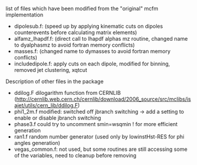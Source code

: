 list of files which have been modified from the "original" mcfm implementation
- dipolesub.f: (speed up by applying kinematic cuts on dipoles counterevents before calculating matrix elements)
- alfamz_lhapdf.f: (direct call to lhapdf alphas mz routine, changed name to dyalphasmz to avoid fortran memory conflicts)
- masses.f: (changed name to dymasses to avoid fortran memory conflicts)
- includedipole.f: apply cuts on each dipole, modified for binning, removed jet clustering, xqtcut

Description of other files in the package
- ddilog.F dilogarithm function from CERNLIB (http://cernlib.web.cern.ch/cernlib/download/2006_source/src/mclibs/isajet/utils/cern_lib/ddilog.F)
- phi1_2m.f modified: switched off jbranch switching -> add a setting to enable or disable jbranch switching
- phase3.f could try to uncomment smin=wsqmin ! for more efficient generation
- ran1.f random number generator (used only by lowinstHst-RES for phi angles generation)
- vegas_common.f: not used, but some routines are still accessing some of the variables, need to cleanup before removing
